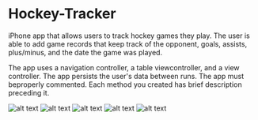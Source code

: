 # Hockey-Tracker
iPhone app that allows users to track hockey games they play. The user is able to add game records that keep track of the opponent, goals, assists, plus/minus, and the date the game was played.

The app uses a navigation controller, a table viewcontroller, and a view controller. The app persists the user's data between runs. The app must beproperly commented. Each method you created has brief description preceding it.

![alt text](https://github.com/prerakpatelca/Hockey-Tracker/blob/master/Simulator%20Screen%20Shot%20-%20iPhone%2011%20-%202020-12-27%20at%2021.11.17.png)
![alt text](https://github.com/prerakpatelca/Hockey-Tracker/blob/master/Simulator%20Screen%20Shot%20-%20iPhone%2011%20-%202020-12-27%20at%2021.12.47.png)
![alt text](https://github.com/prerakpatelca/Hockey-Tracker/blob/master/Simulator%20Screen%20Shot%20-%20iPhone%2011%20-%202020-12-27%20at%2021.13.00.png)
![alt text](https://github.com/prerakpatelca/Hockey-Tracker/blob/master/Simulator%20Screen%20Shot%20-%20iPhone%2011%20-%202020-12-27%20at%2021.13.23.png)
![alt text](https://github.com/prerakpatelca/Hockey-Tracker/blob/master/Simulator%20Screen%20Shot%20-%20iPhone%2011%20-%202020-12-27%20at%2021.14.09.png)
